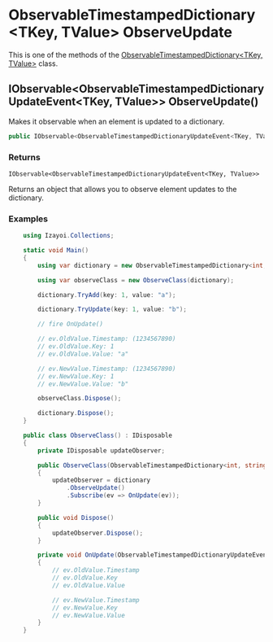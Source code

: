 # ObservableTimestampedDictionary<TKey, TValue> ObserveUpdate

This is one of the methods of the [ObservableTimestampedDictionary<TKey, TValue>](ObservableTimestampedDictionary.md) class.

## IObservable<ObservableTimestampedDictionaryUpdateEvent<TKey, TValue>> ObserveUpdate()

Makes it observable when an element is updated to a dictionary.

~~~csharp
public IObservable<ObservableTimestampedDictionaryUpdateEvent<TKey, TValue>> ObserveUpdate();
~~~

### Returns

`IObservable<ObservableTimestampedDictionaryUpdateEvent<TKey, TValue>>`

Returns an object that allows you to observe element updates to the dictionary.

### Examples

~~~csharp
    using Izayoi.Collections;

    static void Main()
    {
        using var dictionary = new ObservableTimestampedDictionary<int, string>();

        using var observeClass = new ObserveClass(dictionary);

        dictionary.TryAdd(key: 1, value: "a");

        dictionary.TryUpdate(key: 1, value: "b");

        // fire OnUpdate()

        // ev.OldValue.Timestamp: (1234567890)
        // ev.OldValue.Key: 1
        // ev.OldValue.Value: "a"

        // ev.NewValue.Timestamp: (1234567890)
        // ev.NewValue.Key: 1
        // ev.NewValue.Value: "b"

        observeClass.Dispose();

        dictionary.Dispose();
    }

    public class ObserveClass() : IDisposable
    {
        private IDisposable updateObserver;

        public ObserveClass(ObservableTimestampedDictionary<int, string> dictionary)
        {
            updateObserver = dictionary
                .ObserveUpdate()
                .Subscribe(ev => OnUpdate(ev));
        }

        public void Dispose()
        {
            updateObserver.Dispose();
        }

        private void OnUpdate(ObservableTimestampedDictionaryUpdateEvent<TKey, TValue> ev)
        {
            // ev.OldValue.Timestamp
            // ev.OldValue.Key
            // ev.OldValue.Value

            // ev.NewValue.Timestamp
            // ev.NewValue.Key
            // ev.NewValue.Value
        }
    }
~~~
